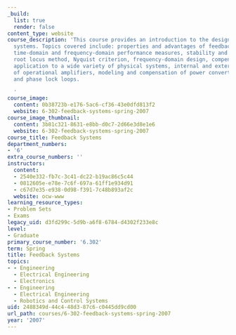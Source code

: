 ```yaml
---
_build:
  list: true
  render: false
content_type: website
course_description: 'This course provides an introduction to the design of feedback
  systems. Topics covered include: properties and advantages of feedback systems,
  time-domain and frequency-domain performance measures, stability and degree of stability,
  root locus method, Nyquist criterion, frequency-domain design, compensation techniques,
  application to a wide variety of physical systems, internal and external compensation
  of operational amplifiers, modeling and compensation of power converter systems,
  and phase lock loops.

  '
course_image:
  content: 0b38723b-e176-5ac6-cf36-43e0dfd813f2
  website: 6-302-feedback-systems-spring-2007
course_image_thumbnail:
  content: 3b81c321-8631-e8bb-d0c7-2d66e3d8e1e6
  website: 6-302-feedback-systems-spring-2007
course_title: Feedback Systems
department_numbers:
- '6'
extra_course_numbers: ''
instructors:
  content:
  - 2540e332-fb7c-3c41-dc22-b19ac86c5c44
  - 0812605e-e78e-7c6f-697a-61ff1e934d91
  - c67d7e35-e938-0d98-f391-7c48b893af2c
  website: ocw-www
learning_resource_types:
- Problem Sets
- Exams
legacy_uid: d3fd299c-5d9b-a6f8-6784-d4302f233e8c
level:
- Graduate
primary_course_number: '6.302'
term: Spring
title: Feedback Systems
topics:
- - Engineering
  - Electrical Engineering
  - Electronics
- - Engineering
  - Electrical Engineering
  - Robotics and Control Systems
uid: 2488349d-44c4-48d3-87c6-c0445dd9cd00
url_path: courses/6-302-feedback-systems-spring-2007
year: '2007'
---
```

